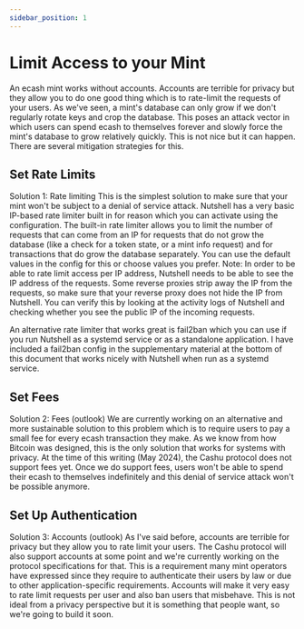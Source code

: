 ```yaml
---
sidebar_position: 1
---
```

# Limit Access to your Mint
An ecash mint works without accounts. Accounts are terrible for privacy but they allow you to do one good thing which is to rate-limit the requests of your users. As we've seen, a mint's database can only grow if we don't regularly rotate keys and crop the database. This poses an attack vector in which users can spend ecash to themselves forever and slowly force the mint's database to grow relatively quickly. This is not nice but it can happen. There are several mitigation strategies for this.


## Set Rate Limits
Solution 1: Rate limiting
This is the simplest solution to make sure that your mint won't be subject to a denial of service attack. Nutshell has a very basic IP-based rate limiter built in for reason which you can activate using the configuration. The built-in rate limiter allows you to limit the number of requests that can come from an IP for requests that do not grow the database (like a check for a token state, or a mint info request) and for transactions that do grow the database separately. You can use the default values in the config for this or choose values you prefer. Note: In order to be able to rate limit access per IP address, Nutshell needs to be able to see the IP address of the requests. Some reverse proxies strip away the IP from the requests, so make sure that your reverse proxy does not hide the IP from Nutshell. You can verify this by looking at the activity logs of Nutshell and checking whether you see the public IP of the incoming requests.

An alternative rate limiter that works great is fail2ban which you can use if you run Nutshell as a systemd service or as a standalone application. I have included a fail2ban config in the supplementary material at the bottom of this document that works nicely with Nutshell when run as a systemd service.

## Set Fees

Solution 2: Fees (outlook)
We are currently working on an alternative and more sustainable solution to this problem which is to require users to pay a small fee for every ecash transaction they make. As we know from how Bitcoin was designed, this is the only solution that works for systems with privacy. At the time of this writing (May 2024), the Cashu protocol does not support fees yet. Once we do support fees, users won't be able to spend their ecash to themselves indefinitely and this denial of service attack won't be possible anymore.




## Set Up Authentication

Solution 3: Accounts (outlook)
As I've said before, accounts are terrible for privacy but they allow you to rate limit your users. The Cashu protocol will also support accounts at some point and we're currently working on the protocol specifications for that. This is a requirement many mint operators have expressed since they require to authenticate their users by law or due to other application-specific requirements. Accounts will make it very easy to rate limit requests per user and also ban users that misbehave. This is not ideal from a privacy perspective but it is something that people want, so we're going to build it soon.


